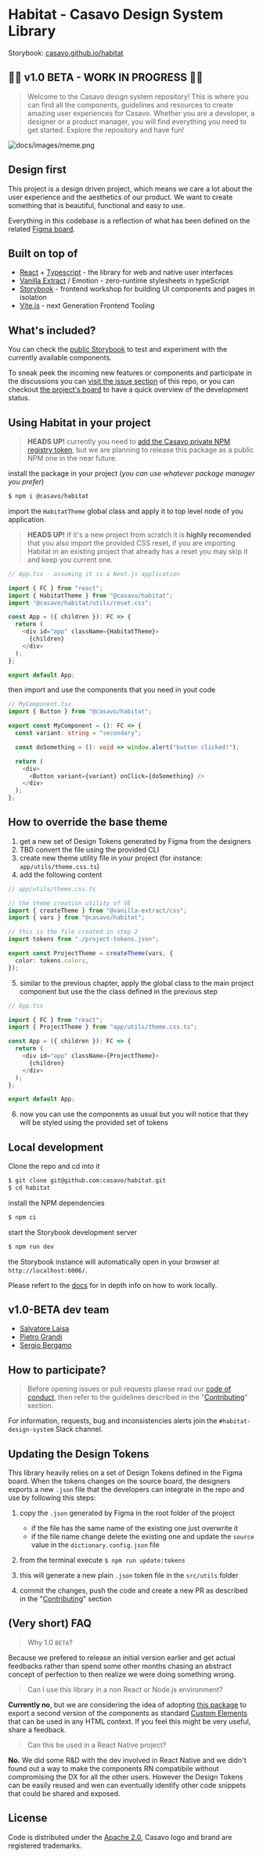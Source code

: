 # Habitat - Casavo Design System Library

Storybook: [casavo.github.io/habitat](https://casavo.github.io/habitat/)

## 🚧🚧 v1.0 BETA - WORK IN PROGRESS 🚧🚧

> Welcome to the Casavo design system repository! This is where you can find all the components, guidelines and resources to create amazing user experiences for Casavo. Whether you are a developer, a designer or a product manager, you will find everything you need to get started. Explore the repository and have fun!

![docs/images/meme.png](docs/images/meme.png)

## Design first

This project is a design driven project, which means we care a lot about the user experience and the aesthetics of our product. We want to create something that is beautiful, functional and easy to use.

Everything in this codebase is a reflection of what has been defined on the related [Figma board](https://www.figma.com/file/0vYcLbHGHFIJ44hFI45WQJ/%F0%9F%9A%80-Habitat?type=design).

## Built on top of

- [React](https://react.dev/) + [Typescript](https://www.typescriptlang.org/) - the library for web and native user interfaces
- [Vanilla Extract](https://vanilla-extract.style/) / Emotion - zero-runtime stylesheets in typeScript
- [Storybook](https://storybook.js.org/) - frontend workshop for building UI components and pages in isolation
- [Vite.js](https://vitejs.dev/) - next Generation Frontend Tooling

## What's included?

You can check the [public Storybook](https://casavo.github.io/habitat) to test and experiment with the currently available components.

To sneak peek the incoming new features or components and participate in the discussions you can [visit the issue section](https://github.com/casavo/habitat/issues) of this repo, or you can checkout [the project's board](https://github.com/orgs/casavo/projects/20) to have a quick overview of the development status.

## Using Habitat in your project

> **HEADS UP!** currently you need to [add the Casavo private NPM registry token](https://github.com/casavo/community-of-practice/blob/master/frontend/best-practices/setup-project.md#package-registry), but we are planning to release this package as a public NPM one in the near future.

install the package in your project (_you can use whatever package manager you prefer_)

```bash
$ npm i @casavo/habitat
```

import the `HabitatTheme` global class and apply it to top level node of you application.

> **HEADS UP!** If it's a new project from scratch it is **highly recomended** that you also import the provided CSS reset, if you are importing Habitat in an existing project that already has a reset you may skip it and keep you current one.

```typescript
// App.tsx - assuming it is a Next.js application

import { FC } from "react";
import { HabitatTheme } from "@casavo/habitat";
import "@casavo/habitat/utils/reset.css";

const App = ({ children }): FC => {
  return (
    <div id="app" className={HabitatTheme}>
      {children}
    </div>
  );
};

export default App;
```

then import and use the components that you need in yout code

```typescript
// MyComponent.tsx
import { Button } from "@casavo/habitat";

export const MyComponent = (): FC => {
  const variant: string = "secondary";

  const doSomething = (): void => window.alert("button clicked!");

  return (
    <div>
      <Button variant={variant} onClick={doSomething} />
    </div>
  );
};
```

## How to override the base theme

1. get a new set of Design Tokens generated by Figma from the designers
2. TBD convert the file using the provided CLI
3. create new theme utility file in your project (for instance: `app/utils/theme.css.ts`)
4. add the following content

```typescript
// app/utils/theme.css.ts

// the theme creation utility of VE
import { createTheme } from "@vanilla-extract/css";
import { vars } from "@casavo/habitat";

// this is the file created in step 2
import tokens from "./project-tokens.json";

export const ProjectTheme = createTheme(vars, {
  color: tokens.colors,
});
```

5. similar to the previous chapter, apply the global class to the main project component but use the the class defined in the previous step

```typescript
// App.tsx

import { FC } from "react";
import { ProjectTheme } from "app/utils/theme.css.ts";

const App = ({ children }): FC => {
  return (
    <div id="app" className={ProjectTheme}>
      {children}
    </div>
  );
};

export default App;
```

6. now you can use the components as usual but you will notice that they will be styled using the provided set of tokens

## Local development

Clone the repo and cd into it

```bash
$ git clone git@github.com:casavo/habitat.git
$ cd habitat
```

install the NPM dependencies

```bash
$ npm ci
```

start the Storybook development server

```bash
$ npm run dev
```

the Storybook instance will automatically open in your browser at `http://localhost:6006/`.

Please refert to the [docs](docs/development.md) for in depth info on how to work locally.

## v1.0-BETA dev team

- [Salvatore Laisa](https://github.com/moebiusmania)
- [Pietro Grandi](https://github.com/pietrograndi)
- [Sergio Bergamo](https://github.com/Serse2)

## How to participate?

> Before opening issues or pull requests plaese read our [code of conduct](CODE_OF_CONDUCT.md), then
> refer to the guidelines described in the "[Contributing](CONTRIBUTING.md)" section.

For information, requests, bug and inconsistencies alerts join the `#habitat-design-system` Slack channel.

## Updating the Design Tokens

This library heavily relies on a set of Design Tokens defined in the Figma board. When the tokens changes on the source board, the designers exports a new `.json` file that the developers can integrate in the repo and use by following this steps:

1. copy the `.json` generated by Figma in the root folder of the project

   - if the file has the same name of the existing one just overwrite it
   - if the file name change delete the existing one and update the `source` value in the `dictionary.config.json` file

2. from the terminal execute `$ npm run update:tokens`
3. this will generate a new plain `.json` token file in the `src/utils` folder
4. commit the changes, push the code and create a new PR as described in the "[Contributing](CONTRIBUTING.md)" section

## (Very short) FAQ

> Why 1.0 `BETA`?

Because we prefered to release an initial version earlier and get actual feedbacks rather than spend some other months chasing an abstract concept of perfection to then realize we were doing something wrong.

> Can I use this library in a non React or Node.js environment?

**Currently no**, but we are considering the idea of adopting [this package](https://github.com/bitovi/react-to-web-component) to export a second version of the components as standard [Custom Elements](https://developer.mozilla.org/en-US/docs/Web/API/Web_components#custom_elements) that can be used in any HTML context. If you feel this might be very useful, share a feedback.

> Can this be used in a React Native project?

**No.** We did some R&D with the dev involved in React Native and we didn't found out a way to make the components RN compatibile without compromising the DX for all the other users. However the Design Tokens can be easily reused and wen can eventually identify other code snippets that could be shared and exposed.

## License

Code is distributed under the [Apache 2.0](LICENSE), Casavo logo and brand are registered trademarks.
